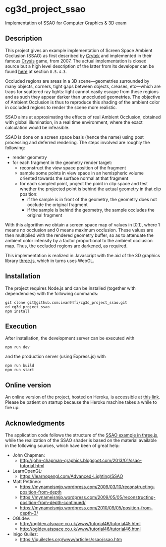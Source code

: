 # cg3d_project_ssao
Implementation of SSAO for Computer Graphics &amp; 3D exam

## Description
This project gives an example implementation of Screen Space Ambient Occlusion (SSAO) 
as first described by [Crytek](https://www.crytek.com/) and implemented in their famous 
[Crysis](https://www.crytek.com/games/crysis) game, from 2007. The actual implementation
is closed source but a high level description of the latter from its developer can be found
[here](https://artis.inrialpes.fr/Membres/Olivier.Hoel/ssao/p97-mittring.pdf) at section `8.5.4.3`.

Occluded regions are areas in a 3D scene—geometries surrounded by many objects, corners, tight gaps between 
objects, creases, etc—which are traps for scattered ray lights: light cannot easily escape from these regions and as such they appear darker than unoccluded geometries.
The objective of Ambient Occlusion is thus to reproduce this shading of the ambient color in occluded regions to render the scene more realistic.

SSAO aims at approximating the effects of real Ambient Occlusion, obtained with 
global illumination, in a real time environment, where the exact calculation
would be infeasible. 

SSAO is done on a screen space basis (hence the name) using post processing and deferred rendering.
The steps involved are roughly the following:
* render geometry
* for each fragment in the geometry render target:
  * reconstruct the view space position of the fragment
  * sample some points in view space in an hemispheric volume oriented towards the surface normal at that fragment
  * for each sampled point, project the point in clip space and test whether the projected point is behind the actual geometry in that clip position:
    * if the sample is in front of the geometry, the geometry does not occlude the original fragment
    * if the sample is behind the geometry, the sample occludes the original fragment

With this algorithm we obtain a screen space map of values in [0,1], where 1 means no occlusion and 0 means maximum occlusion.
These values are then multiplied with the rendered geometry buffer, so as to attenuate the ambient color intensity by a factor proportional to the ambient occlusion map.
Thus, the occluded regions are darkened, as required.

This implementation is realized in Javascript with the aid of the 3D graphics library [three.js](https://threejs.org/), which in turns uses WebGL.

## Installation
The project requires Node.js and can be installed (together with dependencies)
with the following commands:
```shell
git clone git@github.com:ivan94fi/cg3d_project_ssao.git
cd cg3d_project_ssao
npm install
```

## Execution
After installation, the development server can be executed with
```shell
npm run dev
```
and the production server (using Express.js) with
```shell
npm run build
npm run start
```

## Online version
An online version of the project, hosted on Heroku, is accessible at [this link](https://cg3d-project-ssao.herokuapp.com/).
Please be patient on startup because the Heroku machine takes a while to fire up.

## Acknowledgments
The application code follows the structure of the [SSAO example in three.js](https://github.com/mrdoob/three.js/blob/master/examples/webgl_postprocessing_ssao.html),
while the realization of the SSAO shader is based on the material available in the following sources, which have been of great help:
* John Chapman:
  * <http://john-chapman-graphics.blogspot.com/2013/01/ssao-tutorial.html>
* LearnOpenGL:
  * <https://learnopengl.com/Advanced-Lighting/SSAO>
* Matt Pettineo: 
  * <https://mynameismjp.wordpress.com/2009/03/10/reconstructing-position-from-depth>
  * <https://mynameismjp.wordpress.com/2009/05/05/reconstructing-position-from-depth-continued/>
  * <https://mynameismjp.wordpress.com/2010/09/05/position-from-depth-3/>
* OGLdev: 
  * <http://ogldev.atspace.co.uk/www/tutorial46/tutorial45.html>
  * <http://ogldev.atspace.co.uk/www/tutorial46/tutorial46.html>
* Inigo Quilez:
  * <https://iquilezles.org/www/articles/ssao/ssao.htm>


